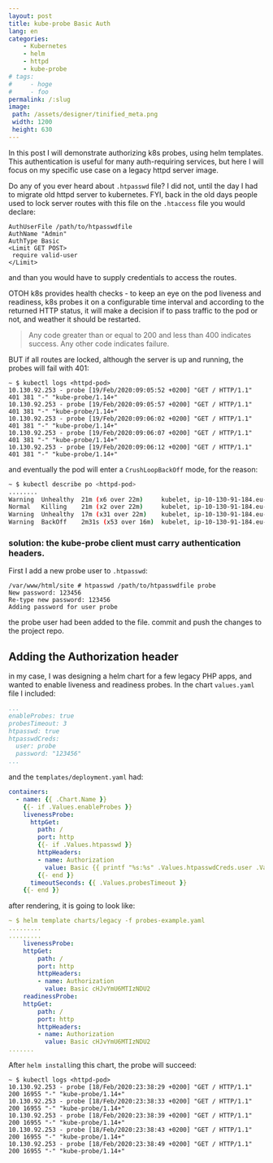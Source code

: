 ```yaml
---
layout: post
title: kube-probe Basic Auth 
lang: en
categories:
    - Kubernetes
    - helm
    - httpd
    - kube-probe
# tags:
#     - hoge
#     - foo
permalink: /:slug
image:
 path: /assets/designer/tinified_meta.png
 width: 1200
 height: 630
---
```

 

In this post I will demonstrate authorizing k8s probes, using helm templates. This authentication is useful for many auth-requiring services, but here I will focus on my specific use case on a legacy httpd server image.

Do any of you ever heard about `.htpasswd` file? I did not, until the day I had to migrate old httpd server to kubernetes. FYI, back in the old days people used to lock server routes with this file
on the `.htaccess` file you would declare:

```htaccess
AuthUserFile /path/to/htpasswdfile
AuthName "Admin"
AuthType Basic
<Limit GET POST>
 require valid-user
</Limit>
```
and than you would have to supply credentials to access the routes. 

OTOH k8s provides health checks - to keep an eye on the pod liveness and readiness, k8s probes it on a configurable time interval and according to the returned HTTP status, it will make a decision if to pass traffic to the pod or not, and weather it should be restarted.

> Any code greater than or equal to 200 and less than 400 indicates success. Any other code indicates failure.

BUT if all routes are locked, although the server is up and running, the probes will fail with 401:

```console
~ $ kubectl logs <httpd-pod>
10.130.92.253 - probe [19/Feb/2020:09:05:52 +0200] "GET / HTTP/1.1" 401 381 "-" "kube-probe/1.14+"
10.130.92.253 - probe [19/Feb/2020:09:05:57 +0200] "GET / HTTP/1.1" 401 381 "-" "kube-probe/1.14+"
10.130.92.253 - probe [19/Feb/2020:09:06:02 +0200] "GET / HTTP/1.1" 401 381 "-" "kube-probe/1.14+"
10.130.92.253 - probe [19/Feb/2020:09:06:07 +0200] "GET / HTTP/1.1" 401 381 "-" "kube-probe/1.14+"
10.130.92.253 - probe [19/Feb/2020:09:06:12 +0200] "GET / HTTP/1.1" 401 381 "-" "kube-probe/1.14+"
```
and eventually the pod will enter a `CrushLoopBackOff` mode, for the reason:

```bash 
~ $ kubectl describe po <httpd-pod>
........
Warning  Unhealthy  21m (x6 over 22m)     kubelet, ip-10-130-91-184.eu-west-1.compute.internal  Liveness probe failed: HTTP probe failed with statuscode: 401
Normal   Killing    21m (x2 over 22m)     kubelet, ip-10-130-91-184.eu-west-1.compute.internal  Container legacy failed liveness probe, will be restarted
Warning  Unhealthy  17m (x31 over 22m)    kubelet, ip-10-130-91-184.eu-west-1.compute.internal  Readiness probe failed: HTTP probe failed with statuscode: 401
Warning  BackOff    2m31s (x53 over 16m)  kubelet, ip-10-130-91-184.eu-west-1.compute.internal  Back-off restarting failed container
```

### solution: the kube-probe client must carry authentication headers. ###

First I add a new probe user to `.htpasswd`:
```
/var/www/html/site # htpasswd /path/to/htpasswdfile probe
New password: 123456
Re-type new password: 123456
Adding password for user probe
```
the probe user had been added to the file. commit and push the changes to the project repo.

## Adding the Authorization header

in my case, I was designing a helm chart for a few legacy PHP apps, and wanted to enable liveness and readiness probes. In the chart `values.yaml` file I included:

```yaml
...
enableProbes: true
probesTimeout: 3 
htpasswd: true
htpasswdCreds:
  user: probe
  password: "123456"      
...
```

and the `templates/deployment.yaml` had:

```yaml
containers:
  - name: {{ .Chart.Name }}
    {{- if .Values.enableProbes }}
    livenessProbe:
      httpGet:
        path: /
        port: http
        {{- if .Values.htpasswd }}
        httpHeaders:
        - name: Authorization
          value: Basic {{ printf "%s:%s" .Values.htpasswdCreds.user .Values.htpasswdCreds.password | b64enc }}
        {{- end }}
      timeoutSeconds: {{ .Values.probesTimeout }}
    {{- end }}
```

after rendering, it is going to look like:


```yaml
~ $ helm template charts/legacy -f probes-example.yaml
.........
.........
    livenessProbe:
    httpGet:
        path: /
        port: http
        httpHeaders:
        - name: Authorization
          value: Basic cHJvYmU6MTIzNDU2
    readinessProbe:
    httpGet:
        path: /
        port: http
        httpHeaders:
        - name: Authorization
          value: Basic cHJvYmU6MTIzNDU2
.......
```

After `helm install`ing this chart, the probe will succeed:

```console
~ $ kubectl logs <httpd-pod>
10.130.92.253 - probe [18/Feb/2020:23:38:29 +0200] "GET / HTTP/1.1" 200 16955 "-" "kube-probe/1.14+"
10.130.92.253 - probe [18/Feb/2020:23:38:33 +0200] "GET / HTTP/1.1" 200 16955 "-" "kube-probe/1.14+"
10.130.92.253 - probe [18/Feb/2020:23:38:39 +0200] "GET / HTTP/1.1" 200 16955 "-" "kube-probe/1.14+"
10.130.92.253 - probe [18/Feb/2020:23:38:43 +0200] "GET / HTTP/1.1" 200 16955 "-" "kube-probe/1.14+"
10.130.92.253 - probe [18/Feb/2020:23:38:49 +0200] "GET / HTTP/1.1" 200 16955 "-" "kube-probe/1.14+"
```